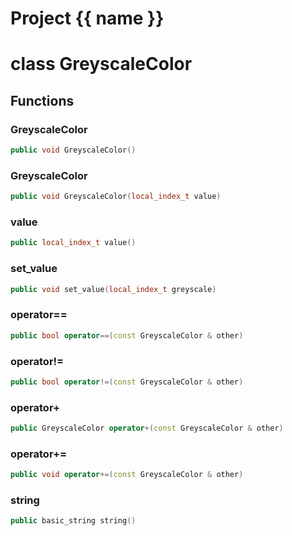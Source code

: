 <script setup>
import {useRoute} from 'vitepress'
const {path} = useRoute()
const tokens = path.split('/')
const words = tokens[2].split('-');
for (let i = 0; i < words.length; i++) {
    words[i] = words[i].charAt(0).toUpperCase() + words[i].slice(1);
    words[i] = words[i].replace('geode', 'Geode')
}
const name = words.join('-');
</script>
# Project {{ name }}

# class GreyscaleColor


## Functions

### GreyscaleColor

```cpp
public void GreyscaleColor()
```


### GreyscaleColor

```cpp
public void GreyscaleColor(local_index_t value)
```


### value

```cpp
public local_index_t value()
```


### set_value

```cpp
public void set_value(local_index_t greyscale)
```


### operator==

```cpp
public bool operator==(const GreyscaleColor & other)
```


### operator!=

```cpp
public bool operator!=(const GreyscaleColor & other)
```


### operator+

```cpp
public GreyscaleColor operator+(const GreyscaleColor & other)
```


### operator+=

```cpp
public void operator+=(const GreyscaleColor & other)
```


### string

```cpp
public basic_string string()
```




